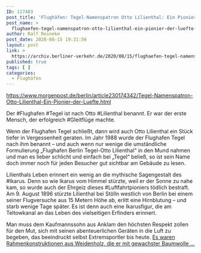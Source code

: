 ```yaml
---
ID: 117403
post_title: 'Flughäfen: Tegel-Namenspatron Otto Lilienthal: Ein Pionier der Lüfte, aus Berliner Morgenpost'
post_name: >
  flughaefen-tegel-namenspatron-otto-lilienthal-ein-pionier-der-luefte-aus-berliner-morgenpost
author: Ralf Reineke
post_date: 2020-08-15 19:31:56
layout: post
link: >
  https://archiv.berliner-verkehr.de/2020/08/15/flughaefen-tegel-namenspatron-otto-lilienthal-ein-pionier-der-luefte-aus-berliner-morgenpost/
published: true
tags: [ ]
categories:
  - Flughäfen
---
```

https://www.morgenpost.de/berlin/article230174342/Tegel-Namenspatron-Otto-Lilienthal-Ein-Pionier-der-Luefte.html

Der #Flughafen #Tegel ist nach Otto #Lilienthal benannt. Er war der erste Mensch, der erfolgreich #Gleitflüge machte.

Wenn der Flughafen Tegel schließt, dann wird auch Otto Lilienthal ein Stück tiefer in Vergessenheit geraten. Im Jahr 1988 wurde der Flughafen Tegel nach ihm benannt – und auch wenn nur wenige die umständliche Formulierung „Flughafen Berlin Tegel-Otto Lilienthal“ in den Mund nahmen und man es lieber schlicht und einfach bei „Tegel“ beließ, so ist sein Name doch immer noch für jeden Besucher gut sichtbar am Gebäude zu lesen.

Lilienthals Leben erinnert ein wenig an die mythische Sagengestalt des #Ikarus. Denn so wie Ikarus vom Himmel stürzte, weil er der Sonne zu nahe kam, so wurde auch der Ehrgeiz dieses #Luftfahrtpioniers tödlich bestraft. Am 9. August 1896 stürzte Lilienthal bei Stölln westlich von Berlin bei einem seiner Flugversuche aus 15 Metern Höhe ab, erlitt eine Hirnblutung – und starb wenige Tage später. Es ist denn auch eine Ikarusfigur, die am Teltowkanal an das Leben des vielseitigen Erfinders erinnert.

Man muss dem Kaufmannssohn aus Anklam den höchsten Respekt zollen für den Mut, sich mit seinen abenteuerlichen Geräten in die Luft zu begeben, das beeindruckt selbst Extremsportler bis heute. <a href="https://www.morgenpost.de/berlin/article230174342/Tegel-Namenspatron-Otto-Lilienthal-Ein-Pionier-der-Luefte.html">Es waren Rahmenkonstruktionen aus Weidenholz, die er mit gewachster Baumwolle ...</a>